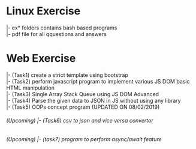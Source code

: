 # Linux Exercise
  |- ex* folders contains bash based programs <br>
  |- pdf file for all qquestions and answers <br>
# Web Exercise <br>
  |- (Task1) create a strict template using bootstrap <br>
  |- (Task2) perform javascript program to implement various JS DOM basic HTML manipulation <br>
  |- (Task3) Single Array Stack Queue using JS DOM Advanced <br>
  |- (Task4) Parse the given data to JSON in JS without using any library <br>
  |- (Task5) OOPs concept program (UPDATED ON 08/02/2019)
###### (Upcoming)  |- (Task6) csv to json and vice versa convertor 
###### (Upcoming)  |- (task7) program to perform async/await feature 
